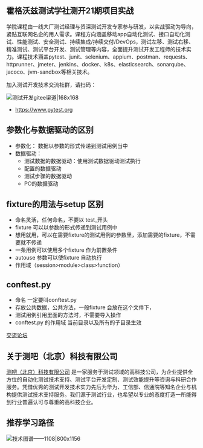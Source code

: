 ## 霍格沃兹测试学社测开21期项目实战

学院课程由一线大厂测试经理与资深测试开发专家参与研发，以实战驱动为导向，紧贴互联网名企的用人需求。课程方向涵盖移动app自动化测试、接口自动化测试、性能测试、安全测试、持续集成/持续交付/DevOps，测试左移、测试右移、精准测试、测试平台开发、测试管理等内容，全面提升测试开发工程师的技术实力。课程技术涵盖pytest、junit、selenium、appium、postman、requests、httprunner、jmeter、jenkins、docker、k8s、elasticsearch、sonarqube、jacoco、jvm-sandbox等相关技术。

加入测试开发技术交流社群，请扫码：

![测试开发gitee渠道|168x168](https://ceshiren.com/uploads/default/original/3X/7/1/712b212a7830ee56b58fa888de492e3c50d87d05.png)

- https://www.pytest.org

## 参数化与数据驱动的区别

- 参数化： 数据以参数的形式传递到测试用例当中
- 数据驱动：
  - 测试数据的数据驱动：使用测试数据驱动测试执行
  - 配置的数据驱动
  - 测试步骤的数据驱动
  - PO的数据驱动

## fixture的用法与setup 区别

- 命名灵活，任何命名，不要以 test_开头
- fixture 可以以参数的形式传递到测试用例中
- 想用就用，可以在需要fixture的测试用例的参数里，添加需要的fixture，不需要就不传递
- 一条用例可以使用多个fixture 作为前置条件
- autouse 参数可以使fixture 自动执行
- 作用域（session>module>class>function）

## conftest.py

- 命名 一定要叫conftest.py
- 存放公共数据，公共方法，一般fixture 会放在这个文件下，
- 测试用例引用里面的方法时，不需要导入操作
- conftest.py 的作用域 当前目录以及所有的子目录生效



[交流论坛](http://qrcode.testing-studio.com/f?from=gitee&url=https://ceshiren.com)

## 关于测吧（北京）科技有限公司

[测吧（北京）科技有限公司](http://qrcode.testing-studio.com/f?from=gitee&url=https://www.testing-studio.com) 是一家服务于测试领域的高科技公司，为企业提供全方位的自动化测试技术支持、测试平台开发定制、测试效能提升等咨询与科研合作服务。凭借优秀的测试开发技术实力先后为华为、工信部、信通院等知名企业与机构提供测试技术支持服务。我们源于测试行业，也希望以专业的态度打造一所能得到行业普遍认可与尊重的高科技企业。

## 推荐学习路径
![技术图谱——1108|800x1156](https://ceshiren.com/uploads/default/original/3X/8/5/85db0854dd6861b7324ec580ac7aab88753cd2eb.jpeg)
